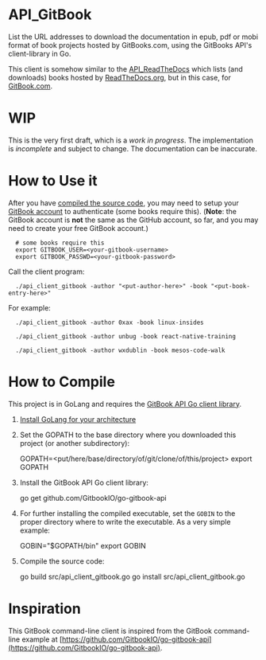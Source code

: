 # API_GitBook

List the URL addresses to download the documentation in epub, pdf or mobi format of book projects hosted by GitBooks.com, using the GitBooks API's client-library in Go.

This client is somehow similar to the [API_ReadTheDocs](https://github.com/je-nunez/API_ReadTheDocs) which lists (and downloads) books hosted by [ReadTheDocs.org](https://ReadTheDocs.org/), but in this case, for [GitBook.com](https://www.gitbook.com/).

# WIP

This is the very first draft, which is a *work in progress*. The implementation is *incomplete* and subject to change. The documentation can be inaccurate.

# How to Use it

After you have [compiled the source code](#-How-to-Compile), you may need to setup your [GitBook account](https://www.gitbook.com/) to authenticate (some books require this). (**Note**: the GitBook account is **not** the same as the GitHub account, so far, and you may need to create your free GitBook account.)

      # some books require this
      export GITBOOK_USER=<your-gitbook-username>
      export GITBOOK_PASSWD=<your-gitbook-password>

Call the client program:

      ./api_client_gitbook -author "<put-author-here>" -book "<put-book-entry-here>"

For example:

      ./api_client_gitbook -author 0xax -book linux-insides
      
      ./api_client_gitbook -author unbug -book react-native-training
      
      ./api_client_gitbook -author wxdublin -book mesos-code-walk

# How to Compile

This project is in GoLang and requires the [GitBook API Go client library](https://github.com/GitbookIO/go-gitbook-api).

1. [Install GoLang for your architecture](https://golang.org/doc/install)

2. Set the GOPATH to the base directory where you downloaded this project (or another subdirectory):

      GOPATH=<put/here/base/directory/of/git/clone/of/this/project>
      export GOPATH

3. Install the GitBook API Go client library:

      go get github.com/GitbookIO/go-gitbook-api

4. For further installing the compiled executable, set the `GOBIN` to the proper directory where to write the executable. As a very simple example:

      GOBIN="$GOPATH/bin"
      export GOBIN

5. Compile the source code:

      go build src/api_client_gitbook.go
      go install src/api_client_gitbook.go

# Inspiration

This GitBook command-line client is inspired from the GitBook command-line example at [https://github.com/GitbookIO/go-gitbook-api](https://github.com/GitbookIO/go-gitbook-api).
